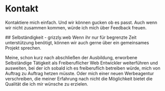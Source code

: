 # Kontakt
Kontaktiere mich einfach. Und wir können gucken ob es passt. 
Auch wenn wir nicht zusammen kommen, würde ich mich über Feedback freuen. 

<ManagedContent requiredRole=’bewerbung’>
    ## Selbständigkeit - grizzly.web
    Wenn ihr nur für begrenzte Zeit unterstützung benötigt, können wir auch gerne über ein gemeinsames Projekt sprechen.
</ManagedContent>

Meine, schon kurz nach abschließen der Ausbildung, erworbene Selbständige Tätigkeit als Freiberuflicher Web Entwickler weiterführen und ausweiten, bei der ich sobald ich es freiberuflich betreiben würde, mich von Auftrag zu Auftrag hetzen müsste. 
Oder mich einer neuen Werbeagentur verschreiben, die meiner Erfahrung nach nicht die Möglichkeit bietet die Qualität die ich mir wünsche zu erzielen.